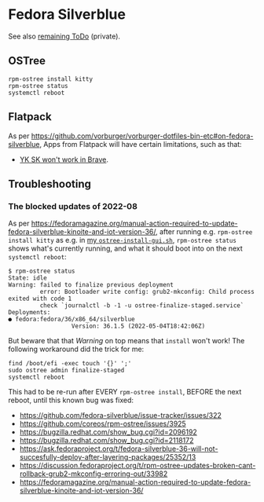 # Fedora Silverblue

See also [remaining ToDo](https://github.com/vorburger/Notes/blob/master/ToDo/LOW-PRIORITY/silverblue.md) (private).


## OSTree

    rpm-ostree install kitty
    rpm-ostree status
    systemctl reboot


## Flatpack

As per https://github.com/vorburger/vorburger-dotfiles-bin-etc#on-fedora-silverblue,
Apps from Flatpack will have certain limitations, such as that:

* [YK SK won't work in Brave](https://github.com/flathub/com.brave.Browser/issues/126).


## Troubleshooting

### The blocked updates of 2022-08

As per https://fedoramagazine.org/manual-action-required-to-update-fedora-silverblue-kinoite-and-iot-version-36/,
after running e.g. `rpm-ostree install kitty`
as e.g. in [my `ostree-install-gui.sh`](https://github.com/vorburger/vorburger-dotfiles-bin-etc/blob/master/ostree-install-gui.sh),
`rpm-ostree status` shows what's currently running, and what it should boot into on the next `systemctl reboot`:

    $ rpm-ostree status
    State: idle
    Warning: failed to finalize previous deployment
             error: Bootloader write config: grub2-mkconfig: Child process exited with code 1
             check `journalctl -b -1 -u ostree-finalize-staged.service`
    Deployments:
    ● fedora:fedora/36/x86_64/silverblue
                      Version: 36.1.5 (2022-05-04T18:42:06Z)

But beware that that _Warning_ on top means that `install` won't work!  The following workaround did the trick for me:

    find /boot/efi -exec touch '{}' ';'
    sudo ostree admin finalize-staged
    systemctl reboot

This had to be re-run after EVERY `rpm-ostree install`, BEFORE the next reboot, until this known bug was fixed:

* https://github.com/fedora-silverblue/issue-tracker/issues/322
* https://github.com/coreos/rpm-ostree/issues/3925
* https://bugzilla.redhat.com/show_bug.cgi?id=2096192
* https://bugzilla.redhat.com/show_bug.cgi?id=2118172
* https://ask.fedoraproject.org/t/fedora-silverblue-36-will-not-succesfully-deploy-after-layering-packages/25352/13
* https://discussion.fedoraproject.org/t/rpm-ostree-updates-broken-cant-rollback-grub2-mkconfig-erroring-out/33982
* https://fedoramagazine.org/manual-action-required-to-update-fedora-silverblue-kinoite-and-iot-version-36/
